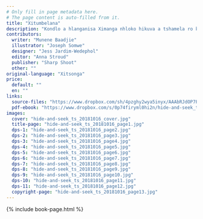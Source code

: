 ```yaml
---
# Only fill in page metadata here.
# The page content is auto-filled from it.
title: "Xitumbelana"
description: "Kondlo a hlanganisa Ximanga nhloko hikuva a tshamela ro kuma xiyimo xo rhanga eka ntlangu wa xitumbelelana. Kambe siku rin’wana Ximanga u vile na mano ya vutlhari."
contributors:
  writer: "Munene Baadjie"
  illustrator: "Joseph Somwe"
  designer: "Jess Jardim-Wedephol"
  editor: "Anna Stroud"
  publisher: "Sharp Shoot"
  other: ""
original-language: "Xitsonga"
price:
  default: ""
  en: ""
links:
  source-files: "https://www.dropbox.com/sh/4pzghy2wya5inyx/AAAbRJdOP7P7c9itO2zgUth4a?dl=0"
  pdf-ebook: "https://www.dropbox.com/s/0p74firyml0hi2n/hide-and-seek_ts_20181016.pdf?dl=0"
images:
  cover: "hide-and-seek_ts_20181016_cover.jpg"
  title-page: "hide-and-seek_ts_20181016_page1.jpg"
  dps-1: "hide-and-seek_ts_20181016_page2.jpg"
  dps-2: "hide-and-seek_ts_20181016_page3.jpg"
  dps-3: "hide-and-seek_ts_20181016_page4.jpg"
  dps-4: "hide-and-seek_ts_20181016_page5.jpg"
  dps-5: "hide-and-seek_ts_20181016_page6.jpg"
  dps-6: "hide-and-seek_ts_20181016_page7.jpg"
  dps-7: "hide-and-seek_ts_20181016_page8.jpg"
  dps-8: "hide-and-seek_ts_20181016_page9.jpg"
  dps-9: "hide-and-seek_ts_20181016_page10.jpg"
  dps-10: "hide-and-seek_ts_20181016_page11.jpg"
  dps-11: "hide-and-seek_ts_20181016_page12.jpg"
  copyright-page: "hide-and-seek_ts_20181016_page13.jpg"
---
```


{% include book-page.html %}

